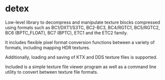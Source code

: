 # detex
Low-level library to decompress and manipulate texture blocks compressed using formats such as BC1/DXT1/S3TC, BC2-BC3, BC4/RGTC1, BC5/RGTC2, BC6 (BPTC_FLOAT), BC7 (BPTC), ETC1 and the ETC2 family.

It includes flexible pixel format conversion functions between a variety of formats, including mapping HDR textures.

Additionally, loading and saving of KTX and DDS texture files is supported.

Included is a simple texture file viewer program as well as a command line utility to convert between texture file formats.


